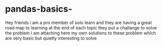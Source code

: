 # pandas-basics-
Hey friends i am a pro member of solo learn and they are having a great road map to learning
at the end of each topic they put a challange to solve the problem 
I am attaching here my own solutions to these problem which are very basic but quietly interesting to solve 
